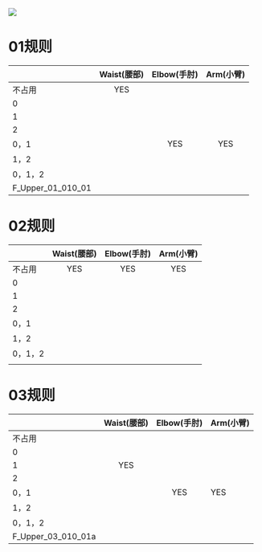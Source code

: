![](https://cdn.nlark.com/yuque/0/2025/png/43256925/1737342129847-aa8bceb1-11be-44a9-932c-dc90916fc527.png)



# 01规则
|  | Waist(腰部) | Elbow(手肘) | Arm(小臂) |
| --- | :---: | :---: | :---: |
| 不占用 | YES |  |  |
| 0 |  |  |  |
| 1 |  |  |  |
| 2 |  |  |  |
| 0，1 |  | YES | YES |
| 1，2 |  |  |  |
| 0，1，2 | | | |
| F_Upper_01_010_01 | | | |


# 02规则
|  | Waist(腰部) | Elbow(手肘) | Arm(小臂) |
| --- | :---: | :---: | :---: |
| 不占用 | YES | YES | YES |
| 0 |  |  |  |
| 1 |  |  |  |
| 2 |  |  |  |
| 0，1 |  |  |  |
| 1，2 |  |  |  |
| 0，1，2 | | | |
| | | | |


# 03规则
|  | Waist(腰部) | Elbow(手肘) | Arm(小臂) |
| --- | :---: | :---: | --- |
| 不占用 |  |  |  |
| 0 |  |  |  |
| 1 | YES |  |  |
| 2 |  |  |  |
| 0，1 |  | YES | YES |
| 1，2 |  |  |  |
| 0，1，2 | | | |
| F_Upper_03_010_01a | | | |


# 
